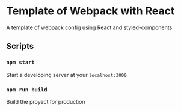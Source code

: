 # Template of Webpack with React
A template of webpack config using React and styled-components

## Scripts
### `npm start`
Start a developing server at your `localhost:3000`

### `npm run build`
Build the proyect for production

